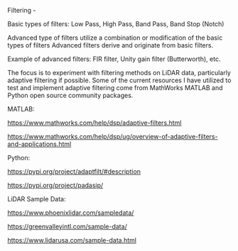 Filtering -

Basic types of filters:
Low Pass,
High Pass,
Band Pass,
Band Stop (Notch)

Advanced type of filters utilize a combination or modification of the basic types of filters
Advanced filters derive and originate from basic filters.

Example of advanced filters:
FIR filter,
Unity gain filter (Butterworth),
etc.


The focus is to experiment with filtering methods on LiDAR data, particularly adaptive filtering if possible.
Some of the current resources I have utilized to test and implement adaptive filtering come from MathWorks MATLAB and Python open source community packages.


MATLAB:

https://www.mathworks.com/help/dsp/adaptive-filters.html

https://www.mathworks.com/help/dsp/ug/overview-of-adaptive-filters-and-applications.html


Python:

https://pypi.org/project/adaptfilt/#description

https://pypi.org/project/padasip/

LiDAR Sample Data:

https://www.phoenixlidar.com/sampledata/

https://greenvalleyintl.com/sample-data/

https://www.lidarusa.com/sample-data.html
